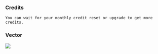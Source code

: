 ### Credits

```You can wait for your monthly credit reset or upgrade to get more credits.```

### Vector

![](Firefly-desktop-with-workstation-and-big-monitor-240470.svg)
